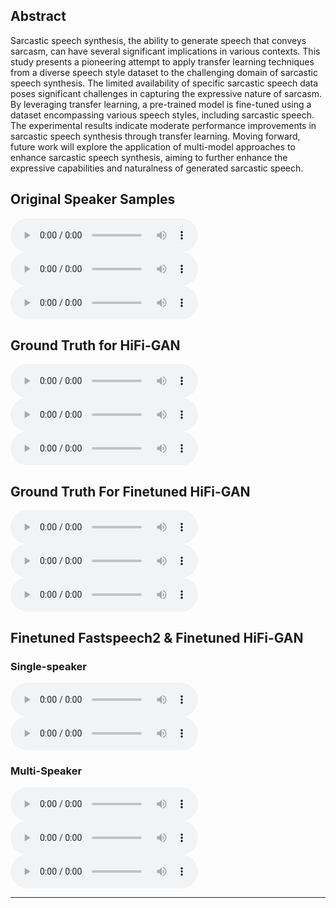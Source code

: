 ## Abstract
Sarcastic speech synthesis, the ability to generate speech that conveys sarcasm, can have several significant implications in various contexts. This study presents a pioneering attempt to apply transfer learning techniques from a diverse speech style dataset to the challenging domain of sarcastic speech synthesis. The limited availability of specific sarcastic speech data poses significant challenges in capturing the expressive nature of sarcasm. By leveraging transfer learning, a pre-trained model is fine-tuned using a dataset encompassing various speech styles, including sarcastic speech. The experimental results indicate moderate performance improvements in sarcastic speech synthesis through transfer learning. Moving forward, future work will explore the application of multi-model approaches to enhance sarcastic speech synthesis, aiming to further enhance the expressive capabilities and naturalness of generated sarcastic speech.

## Original Speaker Samples
<p>
  <audio controls="controls">
    <source type="audio/wav" src="audio/1_60.wav"></source>
  </audio>
  <audio controls="controls">
    <source type="audio/wav" src="audio/1_80.wav"></source>
  </audio>
  <audio controls="controls">
    <source type="audio/wav" src="audio/1_70.wav"></source>
  </audio>
</p>

## Ground Truth for HiFi-GAN
<audio controls="controls">
    <source type="audio/wav" src="audio/1_60_generated_pre.wav"></source>
</audio>

<audio controls="controls">
    <source type="audio/wav" src="audio/2_2_generated_pre.wav"></source>
</audio>

<audio controls="controls">
    <source type="audio/wav" src="audio/2_3_generated_pre.wav"></source>
</audio>

## Ground Truth For Finetuned HiFi-GAN
<audio controls="controls">
    <source type="audio/wav" src="audio/1_60_generated_ft.wav"></source>
</audio>

<audio controls="controls">
    <source type="audio/wav" src="audio/2_2_generated_ft.wav"></source>
</audio>

<audio controls="controls">
    <source type="audio/wav" src="audio/2_3_generated_ft.wav"></source>
</audio>

## Finetuned Fastspeech2 & Finetuned HiFi-GAN
### Single-speaker
<audio controls="controls">
    <source type="audio/wav" src="audio/1_467_2.wav"></source>
</audio>

<audio controls="controls">
    <source type="audio/wav" src="audio/1_507_2.wav"></source>
</audio>

### Multi-Speaker
<audio controls="controls">
    <source type="audio/wav" src="audio/1_467_2_multi.wav"></source>
</audio>

<audio controls="controls">
    <source type="audio/wav" src="audio/1_507_2_multi.wav"></source>
</audio>

<audio controls="controls">
    <source type="audio/wav" src="audio/1_6427_2_multi.wav"></source>
</audio>






---
